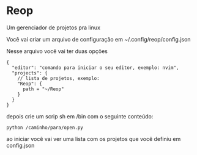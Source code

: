 # Reop

Um gerenciador de projetos pra linux

Você vai criar um arquivo de configuração em ~/.config/reop/config.json

Nesse arquivo você vai ter duas opções

```
{
  "editor": "comando para iniciar o seu editor, exemplo: nvim",
  "projects": {
    // lista de projetos, exemplo:
    "Reop": {
      path = "~/Reop"
    }
  }
}
```

depois crie um scrip sh em /bin com o seguinte conteúdo:

```
python /caminho/para/open.py
```

ao iniciar você vai ver uma lista com os projetos que você definiu em config.json
